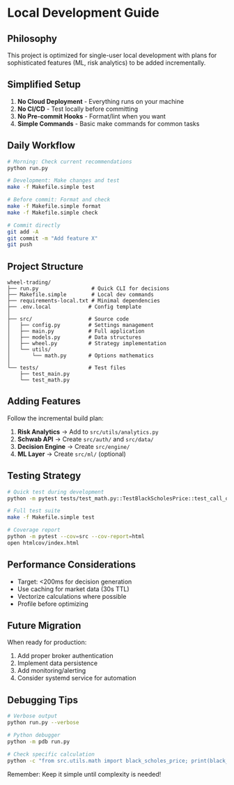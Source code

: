 # Local Development Guide

## Philosophy

This project is optimized for single-user local development with plans for sophisticated features (ML, risk analytics) to be added incrementally.

## Simplified Setup

1. **No Cloud Deployment** - Everything runs on your machine
2. **No CI/CD** - Test locally before committing
3. **No Pre-commit Hooks** - Format/lint when you want
4. **Simple Commands** - Basic make commands for common tasks

## Daily Workflow

```bash
# Morning: Check current recommendations
python run.py

# Development: Make changes and test
make -f Makefile.simple test

# Before commit: Format and check
make -f Makefile.simple format
make -f Makefile.simple check

# Commit directly
git add -A
git commit -m "Add feature X"
git push
```

## Project Structure

```
wheel-trading/
├── run.py                 # Quick CLI for decisions
├── Makefile.simple        # Local dev commands
├── requirements-local.txt # Minimal dependencies
├── .env.local            # Config template
│
├── src/                  # Source code
│   ├── config.py         # Settings management
│   ├── main.py           # Full application
│   ├── models.py         # Data structures
│   ├── wheel.py          # Strategy implementation
│   └── utils/
│       └── math.py       # Options mathematics
│
└── tests/                # Test files
    ├── test_main.py
    └── test_math.py
```

## Adding Features

Follow the incremental build plan:

1. **Risk Analytics** → Add to `src/utils/analytics.py`
2. **Schwab API** → Create `src/auth/` and `src/data/`
3. **Decision Engine** → Create `src/engine/`
4. **ML Layer** → Create `src/ml/` (optional)

## Testing Strategy

```bash
# Quick test during development
python -m pytest tests/test_math.py::TestBlackScholesPrice::test_call_option_atm -v

# Full test suite
make -f Makefile.simple test

# Coverage report
python -m pytest --cov=src --cov-report=html
open htmlcov/index.html
```

## Performance Considerations

- Target: <200ms for decision generation
- Use caching for market data (30s TTL)
- Vectorize calculations where possible
- Profile before optimizing

## Future Migration

When ready for production:
1. Add proper broker authentication
2. Implement data persistence
3. Add monitoring/alerting
4. Consider systemd service for automation

## Debugging Tips

```bash
# Verbose output
python run.py --verbose

# Python debugger
python -m pdb run.py

# Check specific calculation
python -c "from src.utils.math import black_scholes_price; print(black_scholes_price(100, 100, 1, 0.05, 0.2, 'call'))"
```

Remember: Keep it simple until complexity is needed!
